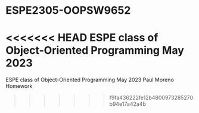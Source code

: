 # ESPE2305-OOPSW9652
<<<<<<< HEAD
ESPE class of Object-Oriented Programming May 2023
=======
ESPE class of Object-Oriented Programming May 2023 Paul Moreno Homework
>>>>>>> f9fa436222fe12b4800973285270b94e17a42a4b
